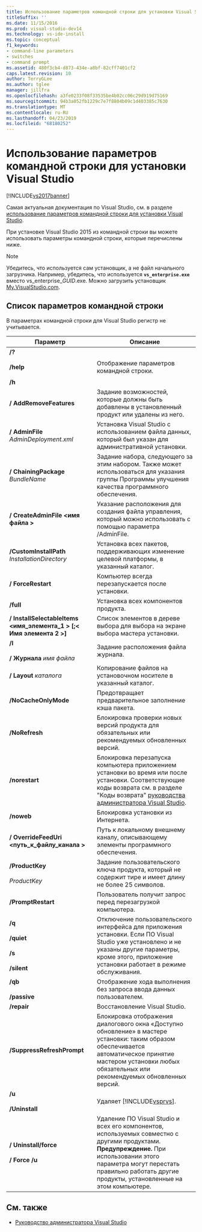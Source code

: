 ```yaml
---
title: Использование параметров командной строки для установки Visual Studio 2015 | Документация Майкрософт
titleSuffix: ''
ms.date: 11/15/2016
ms.prod: visual-studio-dev14
ms.technology: vs-ide-install
ms.topic: conceptual
f1_keywords:
- command-line parameters
- switches
- command prompt
ms.assetid: 480f3cb4-d873-434e-a8bf-82cff7401cf2
caps.latest.revision: 10
author: TerryGLee
ms.author: tglee
manager: jillfra
ms.openlocfilehash: a3fe0233f08f33535be4b02cc06c29d919d75169
ms.sourcegitcommit: 94b3a052fb1229c7e7f8804b09c1d403385c7630
ms.translationtype: MT
ms.contentlocale: ru-RU
ms.lasthandoff: 04/23/2019
ms.locfileid: "68180252"
---
```

# <a name="use-command-line-parameters-to-install-visual-studio"></a>Использование параметров командной строки для установки Visual Studio
[!INCLUDE[vs2017banner](../includes/vs2017banner.md)]

Самая актуальная документация по Visual Studio, см. в разделе [использование параметров командной строки для установки Visual Studio](/visualstudio/install/use-command-line-parameters-to-install-visual-studio).

При установке Visual Studio 2015 из командной строки вы можете использовать параметры командной строки, которые перечислены ниже.

> [!NOTE]
> Убедитесь, что используется сам установщик, а не файл начального загрузчика. Например, убедитесь, что используется **`vs_enterprise.exe`** вместо vs_enterprise_*GUID*.exe. Можно загрузить установщик [My.VisualStudio.com](https://my.visualstudio.com/downloads?q=visual%20studio%20enterprise%202015).

## <a name="list-of-command-line-parameters"></a>Список параметров командной строки

В параметрах командной строки для Visual Studio регистр не учитывается.

|Параметр|Описание|
|---------------|-----------------|
|**/?**<br /><br /> **/help**<br /><br /> **/h**|Отображение параметров командной строки.|
|**/ AddRemoveFeatures**|Задание возможностей, которые должны быть добавлены в установленный продукт или удалены из него.|
|**/ AdminFile** *AdminDeployment.xml*|Установка Visual Studio с использованием файла данных, который был указан для административной установки.|
|**/ ChainingPackage** *BundleName*|Задание набора, следующего за этим набором. Также может использоваться для указания группы Программы улучшения качества программного обеспечения.|
|**/ CreateAdminFile \<имя файла >**|Указание расположения для создания файла управления, который можно использовать с помощью параметра /AdminFile.|
|**/CustomInstallPath** *InstallationDirectory*|Установка всех пакетов, поддерживающих изменение целевой платформы, в указанный каталог.|
|**/ ForceRestart**|Компьютер всегда перезапускается после установки.|
|**/full**|Установка всех компонентов продукта.|
|**/ InstallSelectableItems \<имя_элемента_1 > [;\< Имя элемента 2 >]**|Список элементов в дереве выбора для выбора на экране выбора мастера установки.|
|**/l**<br /><br /> **/ Журнала** *имя файла*|Задание расположения файла журнала.|
|**/ Layout** *каталога*|Копирование файлов на установочном носителе в указанный каталог.|
|**/NoCacheOnlyMode**|Предотвращает предварительное заполнение кэша пакета.|
|**/NoRefresh**|Блокировка проверки новых версий продукта для обязательных или рекомендуемых обновленных версий.|
|**/norestart**|Блокировка перезапуска компьютера приложением установки во время или после установки. Соответствующие коды возврата см. в разделе "Коды возврата" [руководства администратора Visual Studio](../install/visual-studio-administrator-guide.md).|
|**/noweb**|Блокировка установки из Интернета.|
|**/ OverrideFeedUri \<путь_к_файлу_канала >**|Путь к локальному внешнему каналу, описывающему элементы программного обеспечения.|
|**/ProductKey**<br /><br /> *ProductKey*|Задание пользовательского ключа продукта, который не содержит тире и имеет длину не более 25 символов.|
|**/PromptRestart**|Пользователь получит запрос перед перезагрузкой компьютера.|
|**/q**<br /><br /> **/quiet**<br /><br /> **/s**<br /><br /> **/silent**|Отключение пользовательского интерфейса для приложения установки. Если ПО Visual Studio уже установлено и не указаны другие параметры, кроме этого, приложение установки работает в режиме обслуживания.|
|**/qb**<br /><br /> **/passive**|Отображение хода выполнения без запроса ввода данных пользователем.|
|**/repair**|Восстановление Visual Studio.|
|**/SuppressRefreshPrompt**|Блокировка отображения диалогового окна «Доступно обновление» в мастере установки: таким образом обеспечивается автоматическое принятие мастером установки любых обязательных или рекомендуемых обновленных версий.|
|**/u**<br /><br /> **/Uninstall**|Удаляет [!INCLUDE[vsprvs](../includes/vsprvs-md.md)].|
|**/ Uninstall/force**<br /><br /> **/ Force /u**|Удаление ПО Visual Studio и всех его компонентов, используемых совместно с другими продуктами. **Предупреждение.**  При использовании этого параметра могут перестать правильно работать другие продукты, установленные на этом компьютере.|

## <a name="see-also"></a>См. также

- [Руководство администратора Visual Studio](../install/visual-studio-administrator-guide.md)
